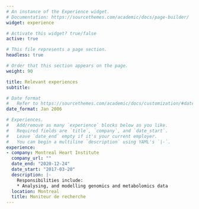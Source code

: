 ```yaml
---
# An instance of the Experience widget.
# Documentation: https://sourcethemes.com/academic/docs/page-builder/
widget: experience

# Activate this widget? true/false
active: true

# This file represents a page section.
headless: true

# Order that this section appears on the page.
weight: 90

title: Relevant experiences
subtitle:

# Date format
#   Refer to https://sourcethemes.com/academic/docs/customization/#date-format
date_format: Jan 2006

# Experiences.
#   Add/remove as many `experience` blocks below as you like.
#   Required fields are `title`, `company`, and `date_start`.
#   Leave `date_end` empty if it's your current employer.
#   You can begin a multiline `description` using YAML's `|-`.
experience:
- company: Montreal Heart Institute
  company_url: ""
  date_end: "2020-12-24"
  date_start: "2017-03-20"
  description: |-
    Responsibilities include:
    * Analysing, and modelling genomics and metabolomics data
  location: Montreal
  title: Moniteur de recherche
---
```

